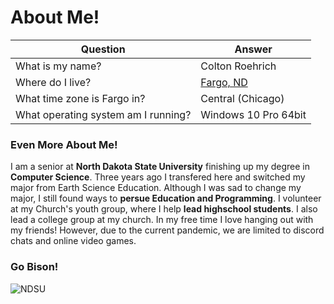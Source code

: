 # About Me!

Question  | Answer
------------- | -------------
What is my name?  | Colton Roehrich
Where do I live?  | [Fargo, ND](https://fargond.gov/ "Learn About Fargo")
What time zone is Fargo in? | Central (Chicago)
What operating system am I running? | Windows 10 Pro 64bit

### Even More About Me!

I am a senior at **North Dakota State University** finishing up my degree in **Computer Science**. Three years ago I transfered here and switched my major from Earth Science Education.
Although I was sad to change my major, I still found ways to **persue Education and Programming**. I volunteer at my Church's youth group, where I help **lead highschool students**. I
also lead a college group at my church. In my free time I love hanging out with my friends! However, due to the current pandemic, we are limited to discord chats and online video 
games. 

### Go Bison!
  ![NDSU](https://www.jeffersonlines.com//wp-content/uploads/NDSU.jpg)

